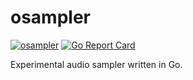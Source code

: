 # osampler
[![osampler](https://circleci.com/gh/oletizi/osampler.svg?style=shield)](https://circleci.com/gh/oletizi/osampler)
[![Go Report Card](https://goreportcard.com/badge/github.com/oletizi/osampler)](https://goreportcard.com/report/github.com/oletizi/osampler)

Experimental audio sampler written in Go.
